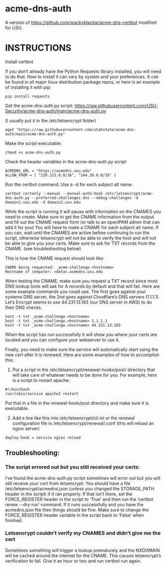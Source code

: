 # acme-dns-auth

A version of https://github.com/wackyblackie/acme-dns-certbot modified for USU.

# INSTRUCTIONS

Install certbot

If you don’t already have the Python Requests library installed, you will need to do that. How to install it can vary by system and your preferences. It can be found in all major linux distribution package repos, or here is an example of installing it with pip:

```
pip install requests
```

Get the acme-dns-auth.py script: https://raw.githubusercontent.com/USU-Security/acme-dns-auth/main/acme-dns-auth.py

(I usually put it in the /etc/letsencrypt folder)

```
wget "https://raw.githubusercontent.com/utahstate/acme-dns-auth/main/acme-dns-auth.py"
```

Make the script executable:

```
chmod +x acme-dns-auth.py
```

Check the header variables in the acme-dns-auth.py script:

```
ACMEDNS_URL = "https://acmedns.usu.edu"
ALLOW_FROM = [ "129.123.0.0/16", "144.39.0.0/16" ]
```

Run the certbot command. Use a -d <fqdn> for each subject alt name.

```
certbot certonly --manual --manual-auth-hook /etc/letsencrypt/acme-dns-auth.py --preferred-challenges dns --debug-challenges -d domain1.usu.edu -d domain2.usu.edu
```

While the script is running it will pause with information on the CNAMES you need to create. Make sure to get the CNAME information from the output and fill out the CNAME request form (or talk to an openIPAM admin that can add it for you) You will have to make a CNAME for each subject alt name. If you can, wait until the CNAMES are active before continuing to run the script, otherwise letsencrypt will not be able to verify the host and will not be able to give you your certs. Make sure to ask for TXT records from the CNAME. (see troubleshooting below)

This is how the CNAME request should look like:

```
CNAME being requested: _acme-challenge.<hostname>
Hostname of computer: <data>.acmedns.usu.edu
```

When testing the CNAME, make sure you request a TXT record since most DNS lookup tools will ask for A records by default and that will fail. Here are some example commands you could use. The first goes against your systems DNS server, the 2nd goes against Cloudflare’s DNS servers (1.1.1.1).  Let’s Encrypt seems to use 44.231.13.183 (our DNS server in AWS) to do their DNS checks.

```
host -t txt _acme-challenge.<hostname>
host -t txt _acme-challenge.<hostname> 1.1.1.1
host -t txt _acme-challenge.<hostname> 44.231.13.183
```

When the script has run successfully it will show you where your certs are located and you can configure your webserver to use it.

Finally, you need to make sure the service will automatically start using the new cert after it is renewed. Here are some examples of how to accomplish this:

1. Put a script in the /etc/letsencrypt/renewal-hooks/post/ directory that will take care of whatever needs to be done for you. For example, here is a script to restart apache:

```
#!/bin/bash
/usr/sbin/service apache2 restart
```

Put that in a file in the renewal-hook/post directory and make sure it is executable.

2. Add a line like this into /etc/letsencrypt/cli.ini or the renewal configuration file in /etc/letsencrypt/renewal/<hostname>.conf (this will reload an nginx server)

```
deploy-hook = service nginx reload
```


## Troubleshooting:

### The script errored out but you still received your certs:

I’ve found the acme-dns-auth.py script sometimes will error out but you will still receive your cert from letsencrypt. You should have a file /etc/letsencrypt/acmedns.json (unless you changed the STORAGE_PATH header in the script) if it ran properly. If that isn’t there, set the FORCE_REGISTER header in the script to ‘True’ and then run the ‘certbot renew --dry-run’ command. If it runs successfully and you have the acmedns.json file then things should be fine. Make sure to change the FORCE_REGISTER header variable in the script back to ‘False’ when finished.

### Letsencrypt couldn’t verify my CNAMES and didn’t give me the cert

Sometimes something will trigger a lookup prematurely and the NXDOMAIN will be cached around the internet for the CNAME. This causes letsencrypt’s verification to fail. Give it an hour or two and run certbot run again.

